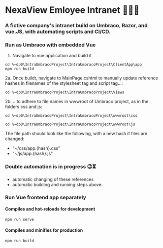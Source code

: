 # NexaView Emloyee Intranet 👥👥💼
### A fictive company's intranet build on Umbraco, Razor, and vue.JS, with automating scripts and CI/CD.

### Run as Umbraco with embedded Vue
1. Navigate to vue application and build it
```
cd %~dp0\IntraUmbracoProject\IntraUmbracoProject\ClientApp\app
npm run build
```
2a. Once buildt, navigate to MainPage.cshtml to manually update reference hashes in filenames of the stylesheet tag and script tag...:
```
cd %~dp0\IntraUmbracoProject\IntraUmbracoProject\Views
```
2b. ...to adhere to file names in wwwroot of Umbraco project, as in the folders css and js: 
```
cd %~dp0\IntraUmbracoProject\IntraUmbracoProject\wwwroot\css
```
```
cd %~dp0\IntraUmbracoProject\IntraUmbracoProject\wwwroot\js
```
The file path should look like the following, with a new hash if files are changed:
- "~/css/app.{hash}.css"
- "~/js/app.{hash}.js"

### Double automation is in progress 😉⏳
- automatic changing of these references
- automatic building and running steps above.

### Run Vue frontend app separately

#### Compiles and hot-reloads for development
```
npm run serve
```

#### Compiles and minifies for production
```
npm run build
```

